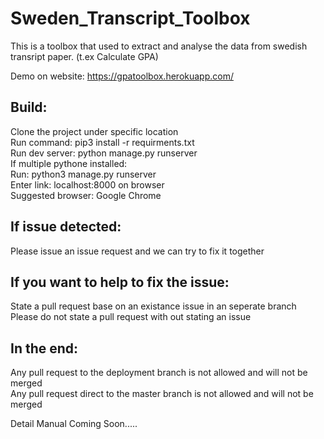 # Sweden_Transcript_Toolbox
This is a toolbox that used to extract and analyse the data from swedish transript paper. (t.ex Calculate GPA)

Demo on website: https://gpatoolbox.herokuapp.com/

## Build:
Clone the project under specific location<br />
Run command: pip3 install -r requirments.txt<br />
Run dev server: python manage.py runserver<br />
If multiple pythone installed:<br />
Run: python3 manage.py runserver<br />
Enter link: localhost:8000 on browser<br />
Suggested browser: Google Chrome<br />

## If issue detected:
Please issue an issue request and we can try to fix it together<br />

## If you want to help to fix the issue:
State a pull request base on an existance issue in an seperate branch<br />
Please do not state a pull request with out stating an issue<br />


## In the end:
Any pull request to the deployment branch is not allowed and will not be merged<br />
Any pull request direct to the master branch is not allowed and will not be merged<br />






Detail Manual Coming Soon.....
